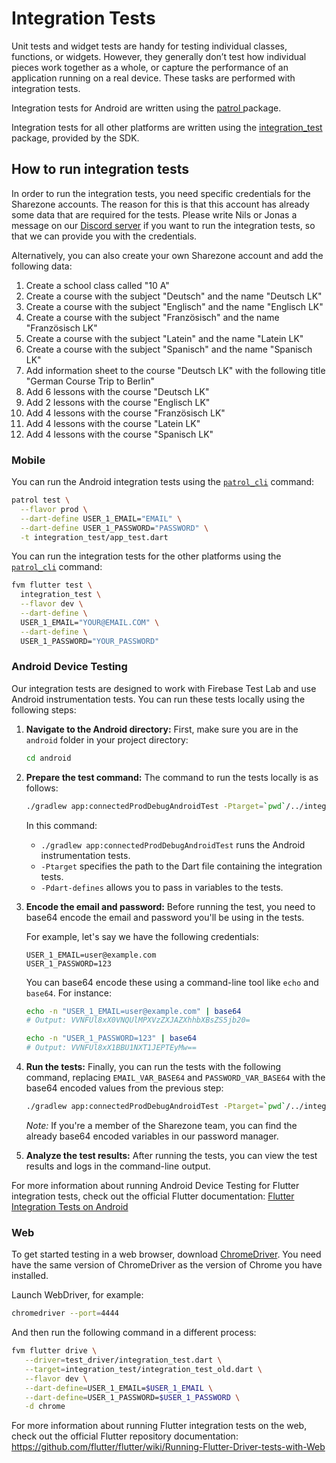 # Integration Tests

Unit tests and widget tests are handy for testing individual classes, functions, or widgets. However, they generally don’t test how individual pieces work together as a whole, or capture the performance of an application running on a real device. These tasks are performed with integration tests.

Integration tests for Android are written using the [patrol ](https://pub.dev/packages/patrol) package.

Integration tests for all other platforms are written using the [integration_test](https://github.com/flutter/flutter/tree/master/packages/integration_test) package, provided by the SDK.

## How to run integration tests

In order to run the integration tests, you need specific credentials for the
Sharezone accounts. The reason for this is that this account has already some
data that are required for the tests. Please write Nils or Jonas a message on
our [Discord server](https://sharezone.net/discord) if you want to run the
integration tests, so that we can provide you with the credentials.

Alternatively, you can also create your own Sharezone account and add the
following data:

1. Create a school class called "10 A"
2. Create a course with the subject "Deutsch" and the name "Deutsch LK"
3. Create a course with the subject "Englisch" and the name "Englisch LK"
4. Create a course with the subject "Französisch" and the name "Französisch LK"
5. Create a course with the subject "Latein" and the name "Latein LK"
6. Create a course with the subject "Spanisch" and the name "Spanisch LK"
7. Add information sheet to the course "Deutsch LK" with the following title
   "German Course Trip to Berlin"
8. Add 6 lessons with the course "Deutsch LK"
9. Add 2 lessons with the course "Englisch LK"
10. Add 4 lessons with the course "Französisch LK"
11. Add 4 lessons with the course "Latein LK"
12. Add 4 lessons with the course "Spanisch LK"

### Mobile

You can run the Android integration tests using the [`patrol_cli`](https://pub.dev/packages/patrol_cli) command:

```sh
patrol test \
  --flavor prod \
  --dart-define USER_1_EMAIL="EMAIL" \
  --dart-define USER_1_PASSWORD="PASSWORD" \
  -t integration_test/app_test.dart
```

You can run the integration tests for the other platforms using the [`patrol_cli`](https://pub.dev/packages/patrol_cli) command:

```sh
fvm flutter test \
  integration_test \
  --flavor dev \
  --dart-define \
  USER_1_EMAIL="YOUR@EMAIL.COM" \
  --dart-define \
  USER_1_PASSWORD="YOUR_PASSWORD"
```

### Android Device Testing

Our integration tests are designed to work with Firebase Test Lab and use Android instrumentation tests. You can run these tests locally using the following steps:

1. **Navigate to the Android directory:** First, make sure you are in the `android` folder in your project directory:

   ```sh
   cd android
   ```

2. **Prepare the test command:** The command to run the tests locally is as follows:

   ```sh
   ./gradlew app:connectedProdDebugAndroidTest -Ptarget=`pwd`/../integration_test/app_test.dart -Pdart-defines=EMAIL_VAR_BASE64,PASSWORD_VAR_BASE64
   ```

   In this command:

   - `./gradlew app:connectedProdDebugAndroidTest` runs the Android instrumentation tests.
   - `-Ptarget` specifies the path to the Dart file containing the integration tests.
   - `-Pdart-defines` allows you to pass in variables to the tests.

3. **Encode the email and password:** Before running the test, you need to base64 encode the email and password you'll be using in the tests.

   For example, let's say we have the following credentials:

   ```
   USER_1_EMAIL=user@example.com
   USER_1_PASSWORD=123
   ```

   You can base64 encode these using a command-line tool like `echo` and `base64`. For instance:

   ```sh
   echo -n "USER_1_EMAIL=user@example.com" | base64
   # Output: VVNFUl8xX0VNQUlMPXVzZXJAZXhhbXBsZS5jb20=

   echo -n "USER_1_PASSWORD=123" | base64
   # Output: VVNFUl8xX1BBU1NXT1JEPTEyMw==
   ```

4. **Run the tests:** Finally, you can run the tests with the following command, replacing `EMAIL_VAR_BASE64` and `PASSWORD_VAR_BASE64` with the base64 encoded values from the previous step:

   ```sh
   ./gradlew app:connectedProdDebugAndroidTest -Ptarget=`pwd`/../integration_test/app_test.dart -Pdart-defines=VVNFUl8xX0VNQUlMPXVzZXJAZXhhbXBsZS5jb20=,VVNFUl8xX1BBU1NXT1JEPTEyMw==
   ```

   _Note:_ If you're a member of the Sharezone team, you can find the already base64 encoded variables in our password manager.

5. **Analyze the test results:** After running the tests, you can view the test results and logs in the command-line output.

For more information about running Android Device Testing for Flutter integration tests, check out the official Flutter documentation:
[Flutter Integration Tests on Android](https://github.com/flutter/flutter/tree/main/packages/integration_test#android-device-testing)

### Web

To get started testing in a web browser, download
[ChromeDriver](https://chromedriver.chromium.org/downloads). You need have the
same version of ChromeDriver as the version of Chrome you have installed.

Launch WebDriver, for example:

```sh
chromedriver --port=4444
```

And then run the following command in a different process:

```sh
fvm flutter drive \
   --driver=test_driver/integration_test.dart \
   --target=integration_test/integration_test_old.dart \
   --flavor dev \
   --dart-define=USER_1_EMAIL=$USER_1_EMAIL \
   --dart-define=USER_1_PASSWORD=$USER_1_PASSWORD \
   -d chrome
```

For more information about running Flutter integration tests on the web, check
out the official Flutter repository documentation:
https://github.com/flutter/flutter/wiki/Running-Flutter-Driver-tests-with-Web